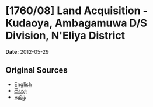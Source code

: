 # [1760/08] Land Acquisition - Kudaoya, Ambagamuwa D/S Division, N'Eliya District

**Date:** 2012-05-29

## Original Sources

- [English](https://documents.gov.lk/view/extra-gazettes/2012/5/1760-08_E.pdf)
- [සිංහල](https://documents.gov.lk/view/extra-gazettes/2012/5/1760-08_S.pdf)
- [தமிழ்](https://documents.gov.lk/view/extra-gazettes/2012/5/1760-08_T.pdf)
